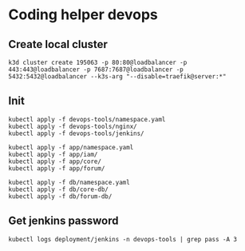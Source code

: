 # Coding helper devops

## Create local cluster
```
k3d cluster create 195063 -p 80:80@loadbalancer -p 443:443@loadbalancer -p 7687:7687@loadbalancer -p 5432:5432@loadbalancer --k3s-arg "--disable=traefik@server:*"
```

## Init
```
kubectl apply -f devops-tools/namespace.yaml
kubectl apply -f devops-tools/nginx/
kubectl apply -f devops-tools/jenkins/

kubectl apply -f app/namespace.yaml
kubectl apply -f app/iam/
kubectl apply -f app/core/
kubectl apply -f app/forum/

kubectl apply -f db/namespace.yaml
kubectl apply -f db/core-db/
kubectl apply -f db/forum-db/
```

## Get jenkins password
```
kubectl logs deployment/jenkins -n devops-tools | grep pass -A 3
```